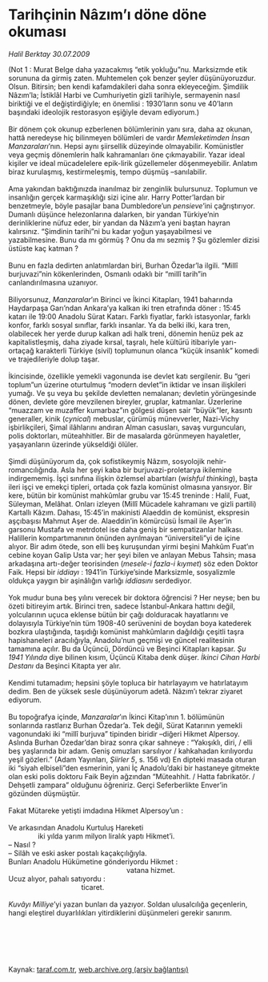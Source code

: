 # Tarihçinin Nâzım’ı döne döne okuması

*Halil Berktay 30.07.2009*

<div class="taraf_structure_2col_1zq">
<div class="margen_n">



 <p>(Not 1 : Murat Belge daha yazacakmış “etik yokluğu”nu. Marksizmde etik sorununa da girmiş zaten. Muhtemelen çok benzer şeyler düşünüyoruzdur. Olsun. Bitirsin; ben kendi kafamdakileri daha sonra ekleyeceğim. Şimdilik Nâzım’la; İstiklâl Harbi ve Cumhuriyetin gizli tarihiyle, sermayenin nasıl biriktiği ve el değiştirdiğiyle; en önemlisi : 1930’ların sonu ve 40’ların başındaki ideolojik restorasyon eşiğiyle devam ediyorum.) <br/><br/>Bir dönem çok okunup ezberlenen bölümlerinin yanı sıra, daha az okunan, hattâ neredeyse hiç bilinmeyen bölümleri de vardır <i>Memleketimden İnsan Manzaraları</i>’nın. Hepsi aynı şiirsellik düzeyinde olmayabilir. Komünistler veya geçmiş dönemlerin halk kahramanları öne çıkmayabilir. Yazar ideal kişiler ve ideal mücadelelere epik-lirik güzellemeler döşenmeyebilir. Anlatım biraz kurulaşmış, kestirmeleşmiş, tempo düşmüş –sanılabilir. <br/><br/>Ama yakından baktığınızda inanılmaz bir zenginlik bulursunuz. Toplumun ve insanlığın gerçek karmaşıklığı sizi içine alır. Harry Potter’lardan bir benzetmeyle, böyle pasajlar bana Dumbledore’un <i>pensieve</i>’ini çağrıştırıyor. Dumanlı düşünce helezonlarına dalarken, bir yandan Türkiye’nin derinliklerine nüfuz eder, bir yandan da Nâzım’a yeni baştan hayran kalırsınız. “Şimdinin tarihi”ni bu kadar yoğun yaşayabilmesi ve yazabilmesine. Bunu da mı görmüş ? Onu da mı sezmiş ? Şu gözlemler dizisi üstüste kaç katman ? <br/><br/>Bunu en fazla dedirten anlatımlardan biri, Burhan Özedar’la ilgili. “Millî burjuvazi”nin kökenlerinden, Osmanlı odaklı bir “millî tarih”in canlandırılmasına uzanıyor. <br/><br/>Biliyorsunuz, <i>Manzaralar</i>’ın Birinci ve İkinci Kitapları, 1941 baharında Haydarpaşa Garı’ndan Ankara’ya kalkan iki tren etrafında döner : 15:45 katarı ile 19:00 Anadolu Sürat Katarı. Farklı fiyatlar, farklı istasyonlar, farklı konfor, farklı sosyal sınıflar, farklı insanlar. Ya da belki ilki, kara tren, olabilecek her yerde durup kalkan adi halk treni, dönemin henüz pek az kapitalistleşmiş, daha ziyade kırsal, taşralı, hele kültürü itibariyle yarı-ortaçağ karakterli Türkiye (sivil) toplumunun olanca “küçük insanlık” komedi ve trajedileriyle dolup taşar. <br/><br/>İkincisinde, özellikle yemekli vagonunda ise devlet katı sergilenir. Bu “geri toplum”un üzerine oturtulmuş “modern devlet”in iktidar ve insan ilişkileri yumağı. Ve şu veya bu şekilde devletten nemalanan; devletin yörüngesinde dönen, devlete göre mevzilenen bireyler, gruplar, katmanlar. Üzerlerine “muazzam ve muzaffer kumarbaz”ın gölgesi düşen sair “büyük”ler, kasıntı generaller, kinik (<i>cynical</i>) mebuslar, çürümüş münevverler, Nazi-Vichy işbirlikçileri, Şimal ilâhlarını andıran Alman casusları, savaş vurguncuları, polis doktorları, müteahhitler. Bir de masalarda görünmeyen hayaletler, yaşayanların üzerinde yükseldiği ölüler. <br/><br/>Şimdi düşünüyorum da, çok sofistikeymiş Nâzım, sosyolojik nehir-romancılığında. Asla her şeyi kaba bir burjuvazi-proletarya ikilemine indirgememiş. İşçi sınıfına ilişkin özlemsel abartıları (<i>wishful thinking</i>), başta ileri işçi ve emekçi tipleri, ortada çok fazla komünist olmasına yansıyor. Bir kere, bütün bir komünist mahkûmlar grubu var 15:45 treninde : Halil, Fuat, Süleyman, Melâhat. Onları izleyen (Millî Mücadele kahramanı ve gizli partili) Kartallı Kâzım. Dahası, 15:45’in makinisti Alaeddin de komünist, ekspresin aşçıbaşısı Mahmut Aşer de. Alaeddin’in kömürcüsü İsmail ile Aşer’in garsonu Mustafa ve metrdotel ise daha geniş bir sempatizanlar halkası. Halillerin kompartımanının önünden ayrılmayan “üniversiteli”yi de içine alıyor. Bir adım ötede, son elli beş kuruşundan yirmi beşini Mahkûm Fuat’ın cebine koyan Galip Usta var; her şeyi bilen ve anlayan Mebus Tahsin; masa arkadaşına artı-değer teorisinden (<i>mesele-i fazla-i kıymet</i>) söz eden Doktor Faik. Hepsi bir <i>iddiayı</i> : 1941’in Türkiye’sinde Marksizmle, sosyalizmle oldukça yaygın bir aşinâlığın varlığı <i>iddiasını</i> serdediyor. <br/><br/>Yok mudur buna beş yılını verecek bir doktora öğrencisi ? Her neyse; ben bu özeti bitireyim artık. Birinci tren, sadece İstanbul-Ankara hattını değil, yolcularının uçuca eklense bütün bir çağı dolduracak hayatlarını ve dolayısıyla Türkiye’nin tüm 1908-40 serüvenini de boydan boya katederek bozkıra ulaştığında, taşıdığı komünist mahkûmların dağıldığı çeşitli taşra hapishaneleri aracılığıyla, Anadolu’nun geçmişi ve güncel realitesinin tamamına açılır. Bu da Üçüncü, Dördüncü ve Beşinci Kitapları kapsar. <i>Şu 1941 Yılında</i> diye bilinen kısım, Üçüncü Kitaba denk düşer. <i>İkinci Cihan Harbi Destanı</i> da Beşinci Kitapta yer alır. <br/><br/>Kendimi tutamadım; hepsini şöyle topluca bir hatırlayayım ve hatırlatayım dedim. Ben de yüksek sesle düşünüyorum adetâ. Nâzım’ı tekrar ziyaret ediyorum. <br/><br/>Bu topoğrafya içinde, <i>Manzaralar</i>’ın İkinci Kitap’ının 1. bölümünün sonlarında rastlarız Burhan Özedar’a. Tek değil, Sürat Katarının yemekli vagonundaki iki “millî burjuva” tipinden biridir –diğeri Hikmet Alpersoy. Aslında Burhan Özedar’dan biraz sonra çıkar sahneye : “Yakışıklı, diri, / elli beş yaşlarında bir adam. Geniş omuzları sarsılıyor / kahkahadan kırılıyordu yeşil gözleri.” (Adam Yayınları, <i>Şiirler 5</i>, s. 156 vd) En dipteki masada oturan iki “siyah elbiseli”den esmerinin, yani İç Anadolu’daki bir hastaneye gitmekte olan eski polis doktoru Faik Beyin ağzından “Müteahhit. / Hatta fabrikatör. / Dehşetli zampara” olduğunu öğreniriz. Gerçi Seferberlikte Enver’in gözünden düşmüştür. <br/><br/>Fakat Mütareke yetişti imdadına Hikmet Alpersoy’un : <br/><br/>Ve arkasından Anadolu Kurtuluş Hareketi <br/>               iki yılda yarım milyon liralık yaptı Hikmet’i. <br/>– Nasıl ? <br/>– Silâh ve eski asker postalı kaçakçılığıyla. <br/>Bunları Anadolu Hükümetine gönderiyordu Hikmet : <br/>                                                            vatana hizmet. <br/>Ucuz alıyor, pahalı satıyordu : <br/>                                     ticaret.<i> <br/><br/>Kuvâyı Milliye</i>’yi yazan bunları da yazıyor. Soldan ulusalcılığa geçenlerin, hangi eleştirel duyarlılıkları yitirdiklerini düşünmeleri gerekir sanırım.</p>
<br/>
<br/>
<br/>



<br/>


<div id="taraf_not">
</div>

</div>


</div>

Kaynak: [taraf.com.tr](http://taraf.com.tr:80/makale/6796.htm), [web.archive.org (arşiv bağlantısı)](http://web.archive.org/web/20091123130814/http://taraf.com.tr:80/makale/6796.htm)
